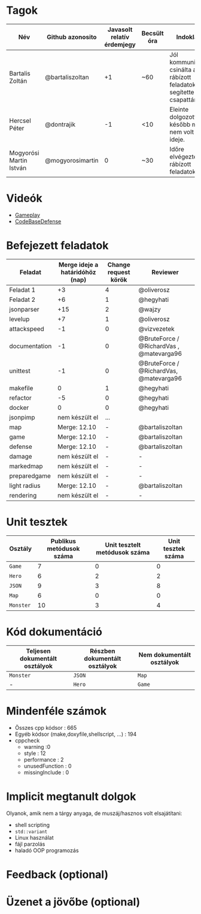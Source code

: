 # Tagok

| Név | Github azonosito  | Javasolt relatív érdemjegy | Becsült óra | Indoklás  | 
| --- | ---- | --- | ------------------ | --------- |
| Bartalis Zoltán | @bartaliszoltan | +1 | ~60  | Jól kommunikált, csinálta a rábízott feladatokat, segítette csapattársait.  |
| Hercsel Péter  | @dontrajik | -1 | <10 | Eleinte dolgozott, de később már nem volt ideje. |
| Mogyorósi Martin István | @mogyorosimartin | 0 | ~30 | Időre elvégezte a rábízott feladatokat. |


# Videók

 - [Gameplay](/videos/gameplay.mp4)
 - [CodeBaseDefense](/videos/codebasedefense.mp4)

# Befejezett feladatok

| Feladat | Merge ideje a határidóhöz (nap) | Change request körök | Reviewer | 
| ------- | ------------------------------- | -------------------- | -------- |
| Feladat 1 | +3 | 4 | @oliverosz | 
| Feladat 2 | +6 | 1 | @hegyhati |
| jsonparser | +15 | 2 | @wajzy |
| levelup | +7 | 1 | @oliverosz |
| attackspeed | -1 | 0 | @vizvezetek |
| documentation | -1 | 0 | @BruteForce  / @RichardVas , @matevarga96 |
| unittest | -1 | 0 | @BruteForce / @RichardVas, @matevarga96 |
| makefile | 0 | 1 | @hegyhati |
| refactor | -5 | 0 | @hegyhati |
| docker | 0 | 0 | @hegyhati |
| jsonpimp | nem készült el | ... |   |
| map |  Merge: 12.10  | - | @bartaliszoltan |
| game |  Merge: 12.10  | - | @bartaliszoltan |
| defense |  Merge: 12.10  | - | @bartaliszoltan |
| damage | nem készült el  | - | - |
| markedmap | nem készült el  | - | - |
| preparedgame | nem készült el  | - | -
| light radius | Merge: 12.10  | - | @bartaliszoltan |
| rendering | nem készült el  | - | - |

# Unit tesztek

| Osztály | Publikus metódusok száma | Unit tesztelt metódusok száma | Unit tesztek száma |
| --- | --- | --- | --- |
| `Game` | 7 | 0 | 0 | 
| `Hero` | 6 | 2 | 2 | 
| `JSON` | 9 | 3 | 8 | 
| `Map` | 6 | 0 | 0 |
| `Monster` | 10 | 3 | 4 |

# Kód dokumentáció

| Teljesen dokumentált osztályok | Részben dokumentált osztályok | Nem dokumentált osztályok |
| --- | --- | --- | 
| `Monster` | `JSON` | `Map` | 
| - | `Hero` | `Game` |  


# Mindenféle számok

 - Összes cpp kódsor : 665
 - Egyéb kódsor (make,doxyfile,shellscript, ...) : 194
 - cppcheck
   - warning :0
   - style : 12
   - performance : 2
   - unusedFunction :  0
   - missingInclude : 0
 
# Implicit megtanult dolgok
Olyanok, amik nem a tárgy anyaga, de muszáj/hasznos volt elsajátítani:
 - shell scripting
 - `std::variant`
 - Linux használat 
 - fájl parzolás
 - haladó OOP programozás 

# Feedback (optional)
 
# Üzenet a jövőbe (optional)

